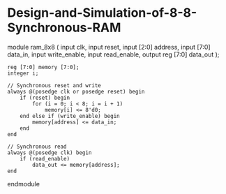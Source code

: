 # Design-and-Simulation-of-8-8-Synchronous-RAM

module ram_8x8 (
    input clk,
    input reset,
    input [2:0] address,
    input [7:0] data_in,
    input write_enable,
    input read_enable,
    output reg [7:0] data_out
);

    reg [7:0] memory [7:0];
    integer i;

    // Synchronous reset and write
    always @(posedge clk or posedge reset) begin
        if (reset) begin
            for (i = 0; i < 8; i = i + 1)
                memory[i] <= 8'd0;
        end else if (write_enable) begin
            memory[address] <= data_in;
        end
    end

    // Synchronous read
    always @(posedge clk) begin
        if (read_enable)
            data_out <= memory[address];
    end

endmodule
